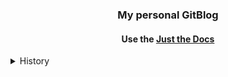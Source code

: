 <div align="center">
<h3>My personal GitBlog</h3>
<h4>Use the <a href='https://just-the-docs.com/'>Just the Docs</a></h4>
</div>

<details>
  <summary>History</summary>
  <div align="left">
    <h4>2024-12-05</h4>
    <h5>- 한글검색기능 수정 / <a href ='https://devshjeon.github.io/12'>참고</a></h5>
    <h4>2024-12-06</h4>
    <h5>- 카테고리 분류 및 최적화 / <a href ='https://github.com/pozuhtuhv/pozuhtuhv.github.io/tree/main/docs'>참고</a></h5>
    <h4>2024-12-23 ~ 2024-12-27</h4>
    <h5>- 사이트맵 세팅 / <a href ='https://github.com/pozuhtuhv/pozuhtuhv.github.io/blob/main/sitemap.xml'>참고1</a> <a href ='https://pozuhtuhv.github.io/etc/blog/blog-2'>참고2 </a></h5>
    <h4>2024-12-31</h4>
    <h5>- 카테고리 분류 및 최적화 / <a href ='https://github.com/pozuhtuhv/pozuhtuhv.github.io/tree/main/docs'>참고</a></h5>
    <h4>2025-01-03 ~ ing</h4>
    <h5>- 테마 레퍼런스 서치</h5>
    <h5>- <s>Read the Docs / <a href ='https://about.readthedocs.com/'>참고</a></s></h5>
    <h5>- Documentation-theme / <a href ='https://github.com/tomjoht/documentation-theme-jekyll'>참고</a> / <a href='https://idratherbewriting.com/documentation-theme-jekyll/'>Demo</a></h5>
    <h5>- <s>Slatedoc / <a href ='https://github.com/slatedocs/slate'>참고</a></s></h5>
    <h5>- <s>Hugo-PaperMod / <a href ='https://github.com/adityatelange/hugo-PaperMod'>참고</a></s></h5>
    <h5>- <s>TeXt_theme / <a href ='https://github.com/kitian616/jekyll-TeXt-theme'>참고</a></s></h5>
    <h5>- console_theme / <a href ='https://github.com/b2a3e8/jekyll-theme-console'>참고</a> / <a href='https://b2a3e8.github.io/jekyll-theme-console-demo-dark/'>Demo</a></h5>
    <h5>- Gesko / <a href ='https://github.com/DavideBri/Gesko'>참고</a> / <a href='https://davidebri.github.io/Gesko/'>Demo</a></h5>
    <h5>- <s>Kiko / <a href ='https://github.com/gfjaru/Kiko'>참고</a></s></h5>
    <h5>- clyell / <a href ='https://github.com/gildasio/clyell'>참고</a></h5>
    <h5>- <s>solar / <a href ='https://github.com/mattvh/solar-theme-jekyll'>참고</a></s></h5>
  </div>
</details>
